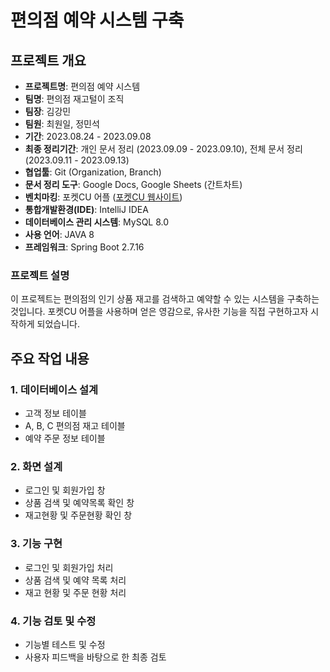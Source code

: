 # 편의점 예약 시스템 구축

## 프로젝트 개요
- **프로젝트명**: 편의점 예약 시스템
- **팀명**: 편의점 재고털이 조직
- **팀장**: 김강민
- **팀원**: 최원일, 정민석
- **기간**: 2023.08.24 - 2023.09.08
- **최종 정리기간**: 개인 문서 정리 (2023.09.09 - 2023.09.10), 전체 문서 정리 (2023.09.11 - 2023.09.13)
- **협업툴**: Git (Organization, Branch)
- **문서 정리 도구**: Google Docs, Google Sheets (간트차트)
- **벤치마킹**: 포켓CU 어플 ([포켓CU 웹사이트](https://www.pocketcu.co.kr/))
- **통합개발환경(IDE)**: IntelliJ IDEA
- **데이터베이스 관리 시스템**: MySQL 8.0
- **사용 언어**: JAVA 8
- **프레임워크**: Spring Boot 2.7.16

### 프로젝트 설명
이 프로젝트는 편의점의 인기 상품 재고를 검색하고 예약할 수 있는 시스템을 구축하는 것입니다. 포켓CU 어플을 사용하며 얻은 영감으로, 유사한 기능을 직접 구현하고자 시작하게 되었습니다.

## 주요 작업 내용

### 1. 데이터베이스 설계
- 고객 정보 테이블
- A, B, C 편의점 재고 테이블
- 예약 주문 정보 테이블

### 2. 화면 설계
- 로그인 및 회원가입 창
- 상품 검색 및 예약목록 확인 창
- 재고현황 및 주문현황 확인 창

### 3. 기능 구현
- 로그인 및 회원가입 처리
- 상품 검색 및 예약 목록 처리
- 재고 현황 및 주문 현황 처리

### 4. 기능 검토 및 수정
- 기능별 테스트 및 수정
- 사용자 피드백을 바탕으로 한 최종 검토
